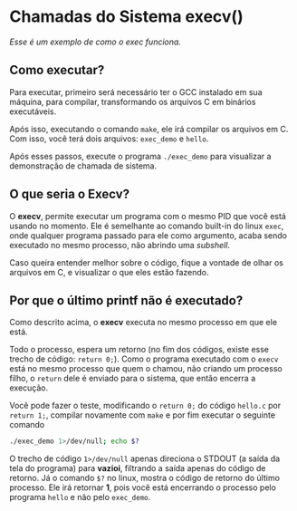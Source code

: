 # Chamadas do Sistema execv()
_Esse é um exemplo de como o exec funciona._

## Como executar?
Para executar, primeiro será necessário ter o GCC instalado em sua máquina, para compilar, transformando os arquivos C em binários executáveis.

Após isso, executando o comando `make`, ele irá compilar os arquivos em C. Com isso, você terá dois arquivos: `exec_demo` e `hello`. 

Após esses passos, execute o programa `./exec_demo` para visualizar a demonstração de chamada de sistema.

## O que seria o Execv?
O **execv**, permite executar um programa com o mesmo PID que você está usando no momento. Ele é semelhante ao comando built-in do linux `exec`, onde qualquer programa passado para ele como argumento, acaba sendo executado no mesmo processo, não abrindo uma _subshell_.

Caso queira entender melhor sobre o código, fique a vontade de olhar os arquivos em C, e visualizar o que eles estão fazendo.

## Por que o último printf não é executado?
Como descrito acima, o **execv** executa no mesmo processo em que ele está. 

Todo o processo, espera um retorno (no fim dos códigos, existe esse trecho de código: `return 0;`). Como o programa executado com o `execv` está no mesmo processo que quem o chamou, não criando um processo filho, o `return` dele é enviado para o sistema, que então encerra a execução.

Você pode fazer o teste, modificando o `return 0;` do código `hello.c` por `return 1;`, compilar novamente com `make` e por fim executar o seguinte comando 
```bash
./exec_demo 1>/dev/null; echo $?
```

O trecho de código `1>/dev/null` apenas direciona o STDOUT (a saída da tela do programa) para **vazioi**, filtrando a saída apenas do código de retorno. Já o comando `$?` no linux, mostra o código de retorno do último processo. Ele irá retornar **1**, pois você está encerrando o processo pelo programa `hello` e não pelo `exec_demo`.

